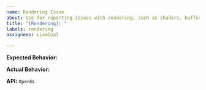 ```yaml
---
name: Rendering Issue
about: Use for reporting issues with rendering, such as shaders, buffers, and drawing.
title: "[Rendering]: "
labels: rendering
assignees: LiamCoal

---
```


<!--
Describe the expected behavior here. This is what you expect to see when you run your program.
-->
**Expected Behavior:**
<!-- Add expected behavior here! -->

<!--
Describe the actual behavior here. This is what you actually see when you run your program.
-->
**Actual Behavior:**
<!-- Add actual behavior here! -->

<!--
Castaway is built to support using multiple different APIs. Each API implementation will use different code to render things on the screen. Specify the API you're using here.

For developers, this would be what you call `.Setup()` on, and subsequent `.Get()` calls. ex. `OpenGL.Setup()` & `OpenGL.Get()`

For players, the game might include an option in the menu to change it. If it exists, use that. If the game does not have this option, you may have to do a bit of digging around to find what you're looking for.

This is currently auto-filled to `OpenGL`, because that's the only one available.
-->
**API:** `OpenGL`

<!--
If you're the developer, attaching a code snippet would also be helpful. It should just include the offending portion of the code, don't attach your entire project.
-->
